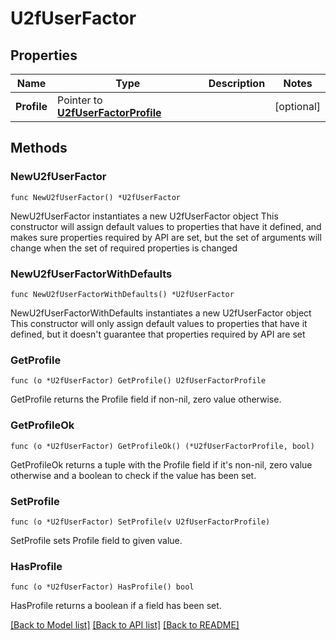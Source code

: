 # U2fUserFactor

## Properties

Name | Type | Description | Notes
------------ | ------------- | ------------- | -------------
**Profile** | Pointer to [**U2fUserFactorProfile**](U2fUserFactorProfile.md) |  | [optional] 

## Methods

### NewU2fUserFactor

`func NewU2fUserFactor() *U2fUserFactor`

NewU2fUserFactor instantiates a new U2fUserFactor object
This constructor will assign default values to properties that have it defined,
and makes sure properties required by API are set, but the set of arguments
will change when the set of required properties is changed

### NewU2fUserFactorWithDefaults

`func NewU2fUserFactorWithDefaults() *U2fUserFactor`

NewU2fUserFactorWithDefaults instantiates a new U2fUserFactor object
This constructor will only assign default values to properties that have it defined,
but it doesn't guarantee that properties required by API are set

### GetProfile

`func (o *U2fUserFactor) GetProfile() U2fUserFactorProfile`

GetProfile returns the Profile field if non-nil, zero value otherwise.

### GetProfileOk

`func (o *U2fUserFactor) GetProfileOk() (*U2fUserFactorProfile, bool)`

GetProfileOk returns a tuple with the Profile field if it's non-nil, zero value otherwise
and a boolean to check if the value has been set.

### SetProfile

`func (o *U2fUserFactor) SetProfile(v U2fUserFactorProfile)`

SetProfile sets Profile field to given value.

### HasProfile

`func (o *U2fUserFactor) HasProfile() bool`

HasProfile returns a boolean if a field has been set.


[[Back to Model list]](../README.md#documentation-for-models) [[Back to API list]](../README.md#documentation-for-api-endpoints) [[Back to README]](../README.md)


